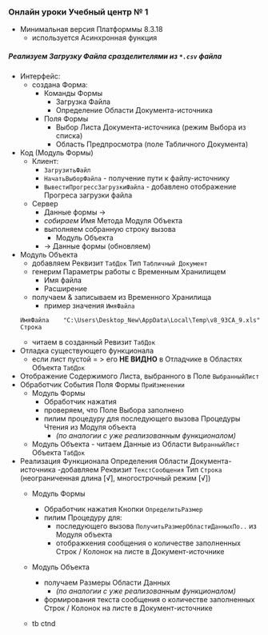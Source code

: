 ### Онлайн уроки Учебный центр № 1 

- Минимальная версия Платформмы 8.3.18 
    - используется Асинхронная функция
##### Реализуем Загрузку Файла сразделителями из  `*.csv`  файла

- Интерфейс:  
    - создана Форма:
        - Команды  Формы
            - Загрузка Файла
            - Определение Области Документа-источника  
        - Поля Формы
            - Выбор Листа Документа-источника (режим Выбора из списка)
            - Область Предпросмотра (поле Табличного Документа)
- Код (Модуль Формы)
    - Клиент:
        - `ЗагрузитьФайл `
        - `НачатьВыборФайла` - получение пути к файлу-источнику
        - `ВывестиПрогрессЗагрузкиФайла` -  добавлено отображение Прогреса  загрузки файла
    - Сервер 
       - Данные формы  →
       - *собираем*  Имя Метода Модуля  Объекта
       - выполняем собранную строку вызова
            - Модуль Объекта 
       - → Данные формы (обновляем)   
- Модуль Объекта
    - добавляем Реквизит `ТабДок` Тип `Табличный Документ`
    - генерим Параметры работы с Временным Хранилищем
        - Имя файла
        - Расширение  
    - получаем & записываем из Временного Хранилища
        - пример значения `ИмяФайла`
    ```
    ИмяФайла	"C:\Users\Desktop_New\AppData\Local\Temp\v8_93CA_9.xls"	Строка
    ```
    - читаем в созданный Ревизит `ТабДок`
- Отладка существующего функционала 
    - если лист пустой = > его **НЕ ВИДНО** в Отладчике в Областях Объекта `ТабДок`
- Отображение Содержимого Листа,  выбранного в Поле `ВыбранныйЛист`
- Обработчик События Поля Формы `ПриИзменении` 
    - Модуль Формы
        - Обработчик нажатия 
        - проверяем,  что Поле Выбора заполнено
        - пилим процедуру для последующего вызова Процедуры Чтения из Модуля объекта 
           - *(по аналогии с уже реализованным функционалом)* 
    - Модуль Объекта
            - читаем Данные из Области `ВыбранныйЛист` Объекта `ТабДок`
- Реализация Функционала Определения Области Документа-источника
    -добавляем Реквизит `ТекстСообщения` Тип `Строка` (неограниченная длина [√], многострочный режим [√]) 
     - Модуль Формы
        - Обработчик нажатия Кнопки `ОпределитьРазмер`
        - пилим Процедуру для:
            - последующего вызова `ПолучитьРазмерОбластиДанныхПо..` из Модуля объекта 
            - отображкения сообщения о количестве заполненных Строк / Колонок на листе в Документ-источнике
    - Модуль Объекта
        - получаем Размеры Области Данных  
            - *(по аналогии с уже реализованным функционалом)* 
        - формирования текста сообщения о количестве заполненных Строк / Колонок на листе в Документ-источнике     


    - tb ctnd
